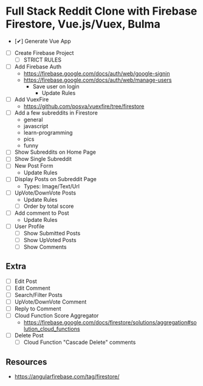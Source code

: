 # Full Stack Reddit Clone with Firebase Firestore, Vue.js/Vuex, Bulma

* [✔] Generate Vue App
* [ ] Create Firebase Project
  * [ ] STRICT RULES
* [ ] Add Firebase Auth
  * https://firebase.google.com/docs/auth/web/google-signin
  * https://firebase.google.com/docs/auth/web/manage-users
    * Save user on login
      * Update Rules
* [ ] Add VuexFire
  * https://github.com/posva/vuexfire/tree/firestore
* [ ] Add a few subreddits in Firestore
  * general
  * javascript
  * learn-programming
  * pics
  * funny
* [ ] Show Subreddits on Home Page
* [ ] Show Single Subreddit
* [ ] New Post Form
  * Update Rules
* [ ] Display Posts on Subreddit Page
  * Types: Image/Text/Url
* [ ] UpVote/DownVote Posts
  * Update Rules
  * [ ] Order by total score
* [ ] Add comment to Post
  * Update Rules
* [ ] User Profile
  * [ ] Show Submitted Posts
  * [ ] Show UpVoted Posts
  * [ ] Show Comments

## Extra
* [ ] Edit Post
* [ ] Edit Comment
* [ ] Search/Filter Posts
* [ ] UpVote/DownVote Comment
* [ ] Reply to Comment
* [ ] Cloud Function Score Aggregator
  * https://firebase.google.com/docs/firestore/solutions/aggregation#solution_cloud_functions
* [ ] Delete Post
  * [ ] Cloud Function "Cascade Delete" comments

## Resources

* https://angularfirebase.com/tag/firestore/